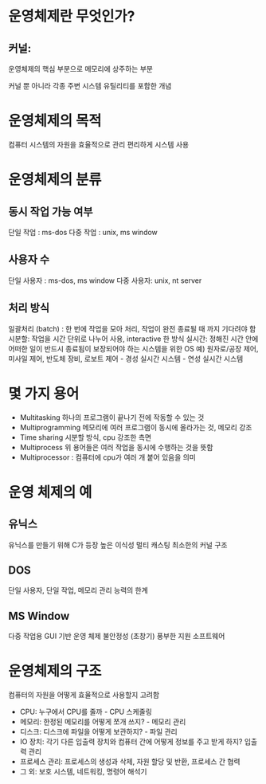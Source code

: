 # 운영체제란 무엇인가?
## 커널:
운영체제의 핵심 부분으로 메모리에 상주하는 부분 

커널 뿐 아니라 각종 주변 시스템 유틸리티를 포함한 개념 

# 운영체제의 목적 
컴퓨터 시스템의 자원을 효율적으로 관리 
편리하게 시스템 사용 

# 운영체제의 분류
## 동시 작업 가능 여부 
단일 작업 : ms-dos
다중 작업 : unix, ms window
## 사용자 수
단일 사용자 : ms-dos, ms window
다중 사용자: unix, nt server
## 처리 방식
일괄처리 (batch) : 한 번에 작업을 모아 처리, 작업이 완전 종료될 때 까지 기다려야 함 
시분할: 작업을 시간 단위로 나누어 사용, interactive 한 방식 
실시간: 정해진 시간 안에 어떠한 일이 반드시 종료됨이 보장되어야 하는 시스템을 위한 OS
	예) 원자로/공장 제어, 미사일 제어, 반도체 장비, 로보트 제어 
	- 경성 실시간 시스템 
	- 연성 실시간 시스템 

# 몇 가지 용어 
- Multitasking 
	하나의 프로그램이 끝나기 전에 작동할 수 있는 것 
- Multiprogramming
	메모리에 여러 프로그램이 동시에 올라가는 것, 메모리 강조 
- Time sharing
	시분할 방식, cpu 강조한 측면
- Multiprocess 
위 용어들은 여러 작업을 동시에 수행하는 것을 뜻함 
- Multiprocessor
	: 컴퓨터에 cpu가 여러 개 붙어 있음을 의미 

# 운영 체제의 예
## 유닉스 
유닉스를 만들기 위해 C가 등장 
높은 이식성 
멀티 캐스팅 
최소한의 커널 구조 
## DOS
단일 사용자, 단일 작업, 메모리 관리 능력의 한계 
## MS Window
다중 작업용 GUI 기반 운영 체제 
불안정성 (초창기)
풍부한 지원 소프트웨어 
# 운영체제의 구조 
컴퓨터의 자원을 어떻게 효율적으로 사용할지 고려함 
- CPU: 누구에서 CPU를 줄까 - CPU 스케줄링 
- 메모리: 한정된 메모리를 어떻게 쪼개 쓰지? - 메모리 관리 
- 디스크: 디스크에 파일을 어떻게 보관하지? - 파일 관리 
- IO 장치: 각기 다른 입출력 장치와 컴퓨터 간에 어떻게 정보를 주고 받게 하지? 입출력 관리 
- 프로세스 관리: 프로세스의 생성과 삭제, 자원 할당 및 반환, 프로세스 간 협력 
- 그 외: 보호 시스템, 네트워킹, 명령어 해석기 
